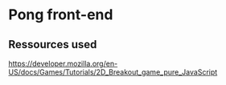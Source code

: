 # Pong front-end

## Ressources used

https://developer.mozilla.org/en-US/docs/Games/Tutorials/2D_Breakout_game_pure_JavaScript
